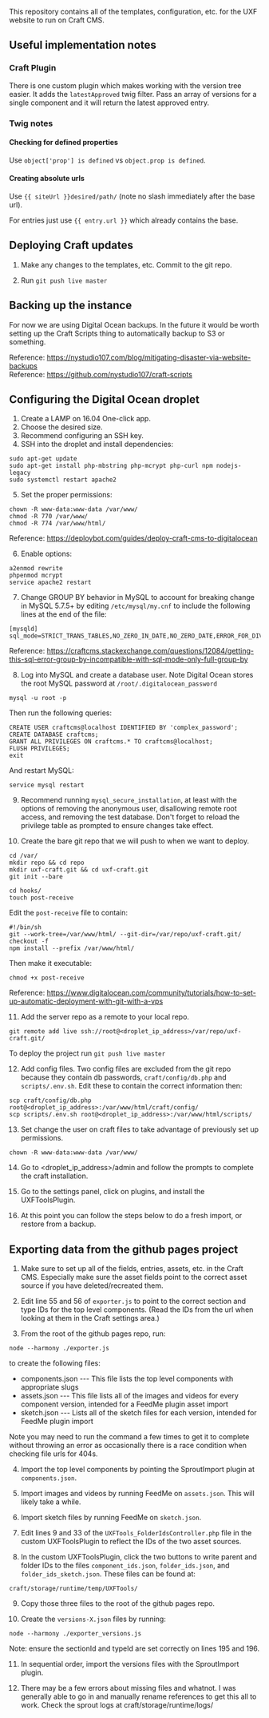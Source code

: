 This repository contains all of the templates, configuration, etc. for the UXF website to run on Craft CMS.

## Useful implementation notes

### Craft Plugin
There is one custom plugin which makes working with the version tree easier. It adds the `latestApproved` twig filter. Pass an array of versions for a single component and it will return the latest approved entry.

### Twig notes

#### Checking for defined properties
Use `object['prop'] is defined` vs `object.prop is defined`.

#### Creating absolute urls
Use `{{ siteUrl }}desired/path/` (note no slash immediately after the base url).

For entries just use `{{ entry.url }}` which already contains the base.

## Deploying Craft updates

1. Make any changes to the templates, etc. Commit to the git repo.

2. Run `git push live master`

## Backing up the instance

For now we are using Digital Ocean backups. In the future it would be worth setting up the Craft Scripts thing to automatically backup to S3 or something.

Reference: https://nystudio107.com/blog/mitigating-disaster-via-website-backups  
Reference: https://github.com/nystudio107/craft-scripts

## Configuring the Digital Ocean droplet

1. Create a LAMP on 16.04 One-click app.
2. Choose the desired size.
3. Recommend configuring an SSH key.
4. SSH into the droplet and install dependencies:

  ```
  sudo apt-get update
  sudo apt-get install php-mbstring php-mcrypt php-curl npm nodejs-legacy
  sudo systemctl restart apache2
  ```

5. Set the proper permissions:

  ```
  chown -R www-data:www-data /var/www/
  chmod -R 770 /var/www/
  chmod -R 774 /var/www/html/
  ```

  Reference: https://deploybot.com/guides/deploy-craft-cms-to-digitalocean

6. Enable options:

  ```
  a2enmod rewrite
  phpenmod mcrypt
  service apache2 restart
  ```

7. Change GROUP BY behavior in MySQL to account for breaking change in MySQL 5.7.5+ by editing `/etc/mysql/my.cnf` to include the following lines at the end of the file:

  ```
  [mysqld]
  sql_mode=STRICT_TRANS_TABLES,NO_ZERO_IN_DATE,NO_ZERO_DATE,ERROR_FOR_DIVISION_BY_ZERO,NO_AUTO_CREATE_USER,NO_ENGINE_SUBSTITUTION
  ```

  Reference: https://craftcms.stackexchange.com/questions/12084/getting-this-sql-error-group-by-incompatible-with-sql-mode-only-full-group-by

8. Log into MySQL and create a database user. Note Digital Ocean stores the root MySQL password at `/root/.digitalocean_password`

  ```
  mysql -u root -p
  ```

  Then run the following queries:

  ```
  CREATE USER craftcms@localhost IDENTIFIED BY 'complex_password';
  CREATE DATABASE craftcms;
  GRANT ALL PRIVILEGES ON craftcms.* TO craftcms@localhost;
  FLUSH PRIVILEGES;
  exit
  ```

  And restart MySQL:

  ```
  service mysql restart
  ```

9. Recommend running `mysql_secure_installation`, at least with the options of removing the anonymous user, disallowing remote root access, and removing the test database. Don't forget to reload the privilege table as prompted to ensure changes take effect.

10. Create the bare git repo that we will push to when we want to deploy.

  ```
  cd /var/
  mkdir repo && cd repo
  mkdir uxf-craft.git && cd uxf-craft.git
  git init --bare

  cd hooks/
  touch post-receive
  ```

  Edit the `post-receive` file to contain:

  ```
  #!/bin/sh
  git --work-tree=/var/www/html/ --git-dir=/var/repo/uxf-craft.git/ checkout -f
  npm install --prefix /var/www/html/
  ```

  Then make it executable:

  ```
  chmod +x post-receive
  ```

  Reference: https://www.digitalocean.com/community/tutorials/how-to-set-up-automatic-deployment-with-git-with-a-vps

11. Add the server repo as a remote to your local repo.

  ```
  git remote add live ssh://root@<droplet_ip_address>/var/repo/uxf-craft.git/
  ```

  To deploy the project run `git push live master`

12. Add config files. Two config files are excluded from the git repo because they contain db passwords, `craft/config/db.php` and `scripts/.env.sh`. Edit these to contain the correct information then:

  ```
  scp craft/config/db.php root@<droplet_ip_address>:/var/www/html/craft/config/
  scp scripts/.env.sh root@<droplet_ip_address>:/var/www/html/scripts/
  ```

13. Set change the user on craft files to take advantage of previously set up permissions.

```
chown -R www-data:www-data /var/www/
```

14. Go to <droplet_ip_address>/admin and follow the prompts to complete the craft installation.

15. Go to the settings panel, click on plugins, and install the UXFToolsPlugin.

16. At this point you can follow the steps below to do a fresh import, or restore from a backup.


## Exporting data from the github pages project

1. Make sure to set up all of the fields, entries, assets, etc. in the Craft CMS. Especially make sure the asset fields point to the correct asset source if you have deleted/recreated them.

2. Edit line 55 and 56 of `exporter.js` to point to the correct section and type IDs for the top level components. (Read the IDs from the url when looking at them in the Craft settings area.)

3. From the root of the github pages repo, run:
  ```
  node --harmony ./exporter.js
  ```

  to create the following files:

  - components.json --- This file lists the top level components with appropriate slugs
  - assets.json --- This file lists all of the images and videos for every component version, intended for a FeedMe plugin asset import
  - sketch.json --- Lists all of the sketch files for each version, intended for FeedMe plugin import

  Note you may need to run the command a few times to get it to complete without throwing an error as occasionally there is a race condition when checking file urls for 404s.

4. Import the top level components by pointing the SproutImport plugin at `components.json`.

5. Import images and videos by running FeedMe on `assets.json`. This will likely take a while.

6. Import sketch files by running FeedMe on `sketch.json`.

7. Edit lines 9 and 33 of the `UXFTools_FolderIdsController.php` file in the custom UXFToolsPlugin to reflect the IDs of the two asset sources.

8. In the custom UXFToolsPlugin, click the two buttons to write parent and folder IDs to the files `component_ids.json`, `folder_ids.json`, and `folder_ids_sketch.json`. These files can be found at:

  ```
  craft/storage/runtime/temp/UXFTools/
  ```

9. Copy those three files to the root of the github pages repo.

10. Create the `versions-X.json` files by running:

  ```
  node --harmony ./exporter_versions.js
  ```

  Note: ensure the sectionId and typeId are set correctly on lines 195 and 196.

11. In sequential order, import the versions files with the SproutImport plugin.

12. There may be a few errors about missing files and whatnot. I was generally able to go in and manually rename references to get this all to work. Check the sprout logs at craft/storage/runtime/logs/
